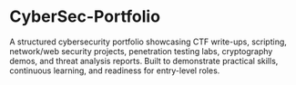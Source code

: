 # CyberSec-Portfolio
A structured cybersecurity portfolio showcasing CTF write-ups, scripting, network/web security projects, penetration testing labs, cryptography demos, and threat analysis reports. Built to demonstrate practical skills, continuous learning, and readiness for entry-level roles.
